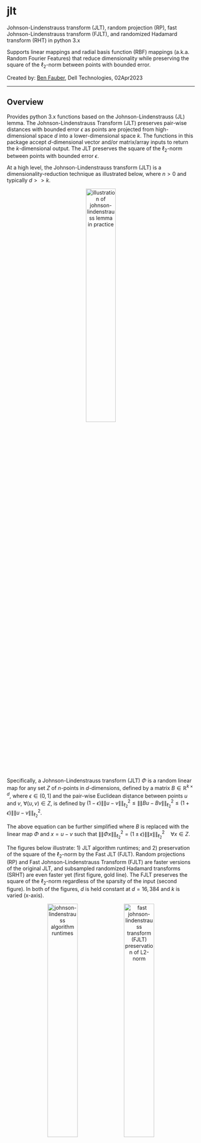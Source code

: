 # jlt

Johnson-Lindenstrauss transform (JLT), random projection (RP), fast Johnson-Lindenstrauss transform (FJLT), and randomized Hadamard transform (RHT) in python 3.x

Supports linear mappings and radial basis function (RBF) mappings (a.k.a. Random Fourier Features) that reduce dimensionality while preserving the square of the $\ell_2$-norm between points with bounded error.

Created by:
[Ben Fauber](https://github.com/benfauber), Dell Technologies, 02Apr2023

***

## Overview

Provides python 3.x functions based on the Johnson-Lindenstrauss (JL) lemma. The Johnson-Lindenstrauss Transform (JLT) preserves pair-wise distances with bounded error $\epsilon$ as points are projected from high-dimensional space $d$ into a lower-dimensional space $k$. The functions in this package accept $d$-dimensional vector and/or matrix/array inputs to return the $k$-dimensional output. The JLT preserves the square of the $\ell_2$-norm between points with bounded error $\epsilon$.

At a high level, the Johnson-Lindenstrauss transform (JLT) is a dimensionality-reduction technique as illustrated below, where $n > 0$ and typically $d >> k$.

<P align="center">
<IMG SRC="/assets/overview.PNG" HEIGHT="40%" WIDTH="40%" CLASS="center" ALT="illustration of johnson-lindenstrauss lemma in practice">
  </P>
  <P>

Specifically, a Johnson-Lindenstrauss transform (JLT) $\Phi$ is a random linear map for any set $Z$ of $n$-points in $d$-dimensions, defined by a matrix $B \in \mathbb{R}^{k \times d}$, where $\epsilon \in (0,1]$ and the pair-wise Euclidean distance between points $u$ and $v$, $\forall (u,v) \in Z$, is defined by $(1 - \epsilon)\|\|u-v\|\|^2_{\ell_2} \le \|\|Bu-Bv\|\|^2_{\ell_2} \le (1 + \epsilon)\|\|u-v\|\|^2_{\ell_2}$.

The above equation can be further simplified where $B$ is replaced with the linear map $\Phi$ and $x = u - v$ such that $\|\|\Phi x\|\|^2_{\ell_2} = (1 \pm \epsilon)\|\|x\|\|^2_{\ell_2} \quad \forall x \in Z$.
    
The figures below illustrate: 1) JLT algorithm runtimes; and 2) preservation of the square of the $\ell_2$-norm by the Fast JLT (FJLT). Random projections (RP) and Fast Johnson-Lindenstrauss Transform (FJLT) are faster versions of the original JLT, and subsampled randomized Hadamard transforms (SRHT) are even faster yet (first figure, gold line). The FJLT preserves the square of the $\ell_2$-norm regardless of the sparsity of the input (second figure). In both of the figures, $d$ is held constant at $d = 16,384$ and $k$ is varied (x-axis).

<P align="center">
<IMG SRC="/assets/jlt_runtimes.png" HEIGHT="40%" WIDTH="40%" CLASS="center" ALT="johnson-lindenstrauss algorithm runtimes">
<IMG SRC="/assets/fjlt_l2normpreservation.png" HEIGHT="40%" WIDTH="40%" CLASS="center" ALT="fast johnson-lindenstrauss transform (FJLT) preservation of L2-norm">
</P>
<P>

JLT has applications in [linear mappings](https://en.wikipedia.org/wiki/Linear_map), [random projections](https://en.wikipedia.org/wiki/Random_projection), [locality-sensitive hashing LSH](https://en.wikipedia.org/wiki/Locality-sensitive_hashing), [matrix sketching](https://arxiv.org/abs/1206.0594), and [sparse recovery](https://www.cs.utexas.edu/~ecprice/courses/sublinear/bwca-sparse-recovery.pdf).

***

## Dependencies and Installing

### Dependencies
Python 3.x packages `math`, `numpy`, `scipy.sparse`, and `fht` (https://github.com/nbarbey/fht)

### Installing
1) Clone the ```linearMapping.py``` python file to your working directory using either:

- **Python command line**
```python
git clone https://github.com/dell/jlt.git
```

or

- **Jupyter Notebook**
```python
import os, sys

path = os.getcwd()
os.chdir(path)

!git clone https://github.com/dell/jlt.git

sys.path.insert(0, path+'\jlt')
```

2) Import the module into your script:

```python
[in]> from linearMapping import linearMapping, rbfMapping
```

***

## Functions

### linearMapping()
Produces linear mapping of input vector or array from `d` dimensions into `k` dimensions, typically applied where $d >> k$. Provides bounded guarantees of Johnson-Lindenstrauss lemma when `k` is determined automatically (i.e., `k=None`), via the method of Dasgupta and Gupta, with user-defined `eps` ($\epsilon$ in Johnson-Lindenstrauss lemma) as the error associated with the preservation of the $\ell_2$-norm.

```python
[in]> linearMapping(A, k=None, eps=0.1, method='FJLT', p=2, random_seed=21)
[out]> # d-to-k linear mapping of A
```  

`A` is the input vector $A \in \mathbb{R}^{d}$ or matrix $A \in \mathbb{R}^{n \times d}$. 

`method` accepts one of several variants of the JLT: `JLT`, `SparseRP`, `VerySparseRP`, `FJLT`, or `SRHT`. See _References_ section below for more details on each method.
  
`p` is the $\ell{p}$-norm where $p \in \\\{ 1, 2 \\\}$ and is only relevant to the `FJLT` method.
  
`random_seed` is the random seed value for the generator function that randomizes the Gaussian and/or the row-selector function, based on the `method` employed.

Defaults are: `k=None`, `eps=0.1`, `method=FJLT`, `p=2`, and `random_seed=21`. Code is fully commented -- variables and helper functions are further defined within the PY file. 
  
The user can further edit the code to specify sampling with replacement `swr` or sampling without replacement `swor` for either faster or more accurate calculations, respectively. NOTE: `swor` is recommended when solving for inverse matrices with iterative solvers (e.g., compressed sensing applications).

### rbfMapping()
Produces radial basis function (RBF) mapping (a.k.a. Random Fourier Features) of input vector or array from `d` dimensions into `k` dimensions, typically applied where $d >> k$. Provides bounded guarantees of Johnson-Lindenstrauss lemma when `k` is determined automatically (i.e., `k=None`), via the method of Dasgupta and Gupta, with user-defined `eps` ($\epsilon$ in Johnson-Lindenstrauss lemma) as the error associated with the preservation of the $\ell_2$-norm.

```python
[in]> rbfMapping(A, k=None, method='SRHT-RFF', gamma=1.0, random_seed=21)
[out]> # d-to-k radial basis function mapping of A
```
 
`A` is the input vector $A \in \mathbb{R}^{d}$ or matrix $A \in \mathbb{R}^{n \times d}$. 

`method` accepts two variants of the RBF: `RFF` or `SRHT-RFF`. See _References_ section below for more details on each method.
  
`gamma` is the standard deviation of the Gaussian distribution.
  
`random_seed` is the random seed value for the generator function that randomizes the Gaussian and/or the row-selector function, based on the `method` employed.

Defaults are: `k=None`, `method=SRHT-RFF`, `gamma=1.0`, and `random_seed=21`. Code is fully commented -- variables and helper functions are further defined within the PY file. 

The user can further edit the code to specify sampling with replacement (swr) or sampling without replacement (swor) for either faster or more accurate calculations, respectively. NOTE: swor is recommended when solving for inverse matrices with iterative solvers (e.g., compressed sensing).
  
***

### References

`JLT` W. B. Johnson and J. Lindenstrauss, "Extensions of Lipschitz mappings into a Hilbert Space." Contemp. Math. 1984, 26, 189-206. [link to paper](http://stanford.edu/class/cs114/readings/JL-Johnson.pdf)

`SparseRP` Dimitris Achlioptas, "Database-friendly random projections: Johnson-Lindenstrauss with binary coins." J. Comput. Syst. Sci. 2003, 66(4), 671-687. [link to paper](https://www.sciencedirect.com/science/article/pii/S0022000003000254)

`VerySparseRP` L. Peng, T. J. Hastie, K. W. Church, "Very sparse random projections." KDD 2006, Proceedings of the 12th ACM SIGKDD international conference on Knowledge discovery and data mining, August 2006, pages 287–296. [link to paper](https://dl.acm.org/doi/10.1145/1150402.1150436)

`FJLT` N. Ailon and B. Chazelle, "Approximate Nearest Neighbors and the Fast Johnson-Lindenstrauss Transform." STOC’06, May21–23, 2006, Seattle, Washington, USA. [link to paper](http://www.cs.technion.ac.il/~nailon/fjlt.pdf)

`SRHT` F. Krahmer and R. Ward, "New and improved Johnson-Lindenstrauss embeddings via the restricted isometry property." SIAM J. Math. Anal. 2011, 43(3), 1269–1281. [link to paper](https://arxiv.org/abs/1009.0744)

`SRHT` N. Ailon and E. Liberty, "Almost Optimal Unrestricted Fast Johnson-Lindenstrauss Transform." ACM Trans. Algorithms 2013, 9(3), 1–12. [link to paper](https://arxiv.org/abs/1005.5513)

`RFF` A. Rahimi and B. Recht. "Random Features for Large-Scale Kernel Machines." NeurIPS 2007. [link to paper](https://papers.nips.cc/paper_files/paper/2007/file/013a006f03dbc5392effeb8f18fda755-Paper.pdf)
  
`SRHT-RFF` Y. Cherapanamjeri and J. Nelson. "Uniform Approximations for Randomized Hadamard Transforms with Applications." 2022 Proceedings of the 54th Annual ACM SIGACT Symposium on Theory of Computing (STOC), 659–671. [link to paper](https://dl.acm.org/doi/abs/10.1145/3519935.3519961)
  
`k` S. Dasgupta and A. Gupta. "An elementary proof of the Johnson-Lindenstrauss Lemma." 1999. [link to paper](https://cseweb.ucsd.edu/~dasgupta/papers/jl.pdf)
  
Tight lower bounds for `k` K. G. Larsen and J. Nelson. "Optimality of the Johnson-Lindenstrauss Lemma." 2017 IEEE 58th Annual Symposium on Foundations of Computer Science (FOCS). [link to paper](https://ieeexplore.ieee.org/document/8104096)
  
***

### Citing this Repo

```
@misc{FauberJLT2023,
  author = {Fauber, B. P.},
  title = {Johnson-Lindenstrauss Transforms},
  year = {2023},
  publisher = {GitHub},
  journal = {GitHub repository},
  howpublished = {\url{https://github.com/dell/jlt}}
}
```
